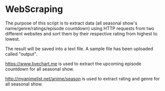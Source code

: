 # WebScraping

The purpose of this script is to extract data (all seasonal show's name/genre/ratings/episode countdown) using HTTP requests from two different websites and sort them by their respective rating from highest to lowest.

The result will be saved into a text file. A sample file has been uploaded called "output".

https://www.livechart.me is used to extract the upcoming episode countdown for all seasonal show.

http://myanimelist.net/anime/season is used to extract rating and genre for all seasonal show.



